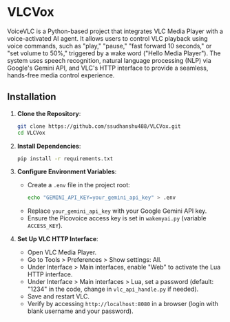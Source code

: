 # VLCVox

VoiceVLC is a Python-based project that integrates VLC Media Player with a voice-activated AI agent. It allows users to control VLC playback using voice commands, such as "play," "pause," "fast forward 10 seconds," or "set volume to 50%," triggered by a wake word ("Hello Media Player"). The system uses speech recognition, natural language processing (NLP) via Google's Gemini API, and VLC's HTTP interface to provide a seamless, hands-free media control experience.

## Installation

1. **Clone the Repository**:
   ```bash
   git clone https://github.com/ssudhanshu488/VLCVox.git
   cd VLCVox
   ```

3. **Install Dependencies**:
   ```bash
   pip install -r requirements.txt
   ```

4. **Configure Environment Variables**:
   - Create a `.env` file in the project root:
     ```bash
     echo "GEMINI_API_KEY=your_gemini_api_key" > .env
     ```
   - Replace `your_gemini_api_key` with your Google Gemini API key.
   - Ensure the Picovoice access key is set in `wakemyai.py` (variable `ACCESS_KEY`).

5. **Set Up VLC HTTP Interface**:
   - Open VLC Media Player.
   - Go to Tools > Preferences > Show settings: All.
   - Under Interface > Main interfaces, enable "Web" to activate the Lua HTTP interface.
   - Under Interface > Main interfaces > Lua, set a password (default: "1234" in the code, change in `vlc_api_handle.py` if needed).
   - Save and restart VLC.
   - Verify by accessing `http://localhost:8080` in a browser (login with blank username and your password).



